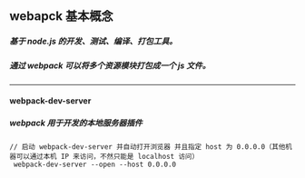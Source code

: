 ## webapck 基本概念
##### 基于 node.js 的开发、测试、编译、打包工具。
##### 通过 webpack 可以将多个资源模块打包成一个 js 文件。


---
#### webpack-dev-server
##### webpack 用于开发的本地服务器插件



```
// 启动 webpack-dev-server 并自动打开浏览器 并且指定 host 为 0.0.0.0（其他机器可以通过本机 IP 来访问，不然只能是 localhost 访问）
 webpack-dev-server --open --host 0.0.0.0     
```
